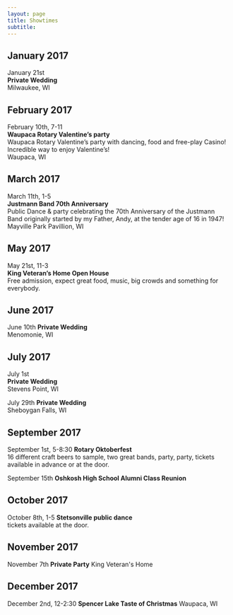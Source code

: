 ```yaml
---
layout: page
title: Showtimes
subtitle: 
---
```


## January 2017
January 21st  
**Private Wedding**  
Milwaukee, WI

## February 2017
February 10th, 7-11  
**Waupaca Rotary Valentine’s party**  
Waupaca Rotary Valentine’s party with dancing, food and free-play Casino! Incredible way to enjoy Valentine’s!  
Waupaca, WI

## March 2017
March 11th, 1-5  
**Justmann Band 70th Anniversary**   
Public Dance & party celebrating the 70th Anniversary of the Justmann Band originally started by my Father, Andy, at the tender age of 16 in 1947!  
Mayville Park Pavillion, WI

## May 2017
May 21st, 11-3  
**King Veteran’s Home Open House**   
Free admission, expect great food, music, big crowds and something for everybody.

## June 2017
June 10th
**Private Wedding**  
Menomonie, WI 

## July 2017
July 1st  
**Private Wedding**  
Stevens Point, WI 

July 29th 
**Private Wedding**  
Sheboygan Falls, WI 

## September 2017
September 1st, 5-8:30
**Rotary Oktoberfest**   
16 different craft beers to sample, two great bands, party, party, tickets available in advance or at the door.

September 15th
**Oshkosh High School Alumni Class Reunion**   

## October 2017
October 8th, 1-5
**Stetsonville public dance**   
tickets available at the door.

## November 2017
November 7th
**Private Party**
King Veteran's Home

## December 2017
December 2nd, 12-2:30
**Spencer Lake Taste of Christmas**
Waupaca, WI